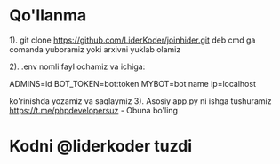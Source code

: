 # Qo'llanma
1). git clone https://github.com/LiderKoder/joinhider.git deb cmd ga comanda yuboramiz yoki arxivni yuklab olamiz

2). .env nomli fayl ochamiz va ichiga:

ADMINS=id
BOT_TOKEN=bot:token
MYBOT=bot name
ip=localhost

ko'rinishda yozamiz va saqlaymiz
3). Asosiy app.py ni ishga tushuramiz
https://t.me/phpdevelopersuz - Obuna bo'ling
# Kodni @liderkoder tuzdi
